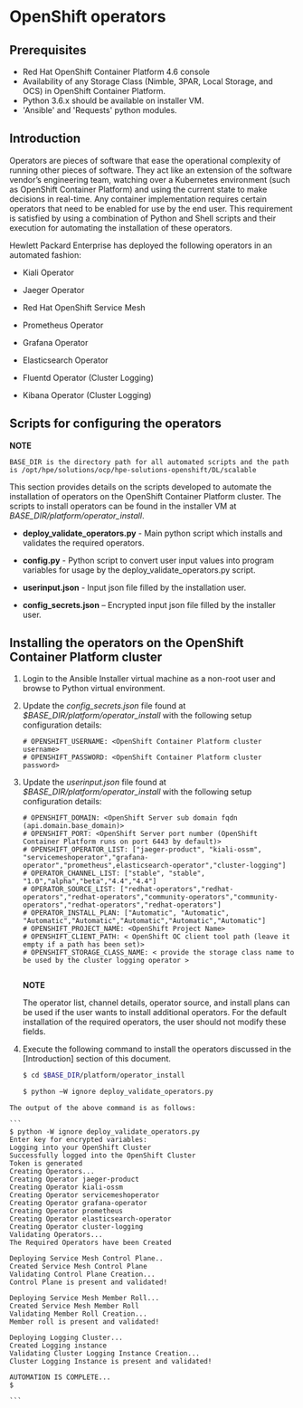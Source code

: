 ﻿
# OpenShift operators

## Prerequisites

-   Red Hat OpenShift Container Platform 4.6 console 
-   Availability of any Storage Class (Nimble, 3PAR, Local Storage, and OCS) in OpenShift Container Platform.
-   Python 3.6.x should be available on installer VM.
-   'Ansible' and 'Requests' python modules.

## Introduction 

Operators are pieces of software that ease the operational complexity of running other pieces of software. They act like an extension of the software vendor’s engineering team, watching over a Kubernetes environment (such as OpenShift Container Platform) and using the current state to make decisions in real-time. Any container implementation requires certain operators that need to be enabled for use by the end user. This requirement is satisfied by using a combination of Python and Shell scripts and their execution for automating the installation of these operators.

Hewlett Packard Enterprise has deployed the following operators in an automated fashion:

-   Kiali Operator

-   Jaeger Operator

-   Red Hat OpenShift Service Mesh

-   Prometheus Operator

-   Grafana Operator

-   Elasticsearch Operator

-   Fluentd Operator (Cluster Logging)

-   Kibana Operator (Cluster Logging)

## Scripts for configuring the operators 

**NOTE**

    BASE_DIR is the directory path for all automated scripts and the path is /opt/hpe/solutions/ocp/hpe-solutions-openshift/DL/scalable

This section provides details on the scripts developed to automate the installation of operators on the OpenShift Container Platform cluster. The scripts to install operators can be found in the installer VM at *BASE_DIR/platform/operator_install*.

-   **deploy_validate_operators.py** - Main python script which installs and validates the required operators.

-   **config.py** - Python script to convert user input values into program variables for usage by the deploy_validate_operators.py script.

-   **userinput.json** - Input json file filled by the installation user.

-   **config_secrets.json** – Encrypted input json file filled by the installer user.

## Installing the operators on the OpenShift Container Platform cluster 

1. Login to the Ansible Installer virtual machine as a non-root user and browse to Python virtual environment.

2. Update the *config_secrets.json* file found at *$BASE_DIR/platform/operator_install* with the following setup configuration details:

    ```
    # OPENSHIFT_USERNAME: <OpenShift Container Platform cluster username>
    # OPENSHIFT_PASSWORD: <OpenShift Container Platform cluster password>
    
    ```

3. Update the *userinput.json* file found at *$BASE_DIR/platform/operator_install* with the following setup configuration details:

    ```
    # OPENSHIFT_DOMAIN: <OpenShift Server sub domain fqdn (api.domain.base_domain)> 
    # OPENSHIFT_PORT: <OpenShift Server port number (OpenShift Container Platform runs on port 6443 by default)>
    # OPENSHIFT_OPERATOR_LIST: ["jaeger-product", "kiali-ossm", "servicemeshoperator","grafana-operator","prometheus",elasticsearch-operator","cluster-logging"]
    # OPERATOR_CHANNEL_LIST: ["stable", "stable", "1.0","alpha","beta","4.4","4.4"]
    # OPERATOR_SOURCE_LIST: ["redhat-operators","redhat-operators","redhat-operators","community-operators","community-operators","redhat-operators","redhat-operators"]
    # OPERATOR_INSTALL_PLAN: ["Automatic", "Automatic", "Automatic","Automatic","Automatic","Automatic","Automatic"]
    # OPENSHIFT_PROJECT_NAME: <OpenShift Project Name>
    # OPENSHIFT_CLIENT_PATH: < OpenShift OC client tool path (leave it empty if a path has been set)>
    # OPENSHIFT_STORAGE_CLASS_NAME: < provide the storage class name to be used by the cluster logging operator >
       
    ```
    
    **NOTE**
    
    The operator list, channel details, operator source, and install plans can be used if the user wants to install additional operators. For the default installation of the required operators, the user should not modify these fields.

4. Execute the following command to install the operators discussed in the [Introduction] section of this document.

    ```bash
    $ cd $BASE_DIR/platform/operator_install
    
    $ python –W ignore deploy_validate_operators.py
    ```

```
The output of the above command is as follows:

​```
$ python -W ignore deploy_validate_operators.py
Enter key for encrypted variables:
Logging into your OpenShift Cluster
Successfully logged into the OpenShift Cluster
Token is generated
Creating Operators...
Creating Operator jaeger-product
Creating Operator kiali-ossm
Creating Operator servicemeshoperator
Creating Operator grafana-operator
Creating Operator prometheus
Creating Operator elasticsearch-operator
Creating Operator cluster-logging
Validating Operators...
The Required Operators have been Created

Deploying Service Mesh Control Plane..
Created Service Mesh Control Plane
Validating Control Plane Creation...
Control Plane is present and validated!

Deploying Service Mesh Member Roll...
Created Service Mesh Member Roll
Validating Member Roll Creation...
Member roll is present and validated!

Deploying Logging Cluster...
Created Logging instance
Validating Cluster Logging Instance Creation...
Cluster Logging Instance is present and validated!

AUTOMATION IS COMPLETE...
$

​```
```
